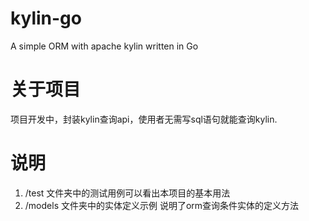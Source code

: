 # kylin-go
A simple ORM with apache kylin  written in Go
# 关于项目
项目开发中，封装kylin查询api，使用者无需写sql语句就能查询kylin.
# 说明
1. /test 文件夹中的测试用例可以看出本项目的基本用法
2. /models 文件夹中的实体定义示例 说明了orm查询条件实体的定义方法


